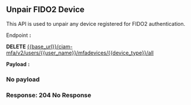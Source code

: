 ## Unpair FIDO2 Device

This API is used to unpair any device registered for FIDO2 authentication.

<!--
type: tab
titles: Request, Response
-->

Endpoint **:**

**DELETE** [{{base_url}}/ciam-mfa/v2/users/{{user_name}}/mfadevices/{{device_type}}/all](../api/?type=delete&path=/ciam-mfa/v2/users/{user_name}/mfadevices/{device_type}/all&version=2.0.0)

**Payload** **:**

### No payload 

<!--
type: tab
-->

### Response: 204 No Response

<!-- type: tab-end -->